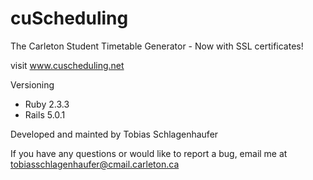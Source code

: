 # cuScheduling

The Carleton Student Timetable Generator - Now with SSL certificates!

visit www.cuscheduling.net 

Versioning
* Ruby 2.3.3
* Rails 5.0.1


Developed and mainted by Tobias Schlagenhaufer

If you have any questions or would like to report a bug, email me at tobiasschlagenhaufer@cmail.carleton.ca
